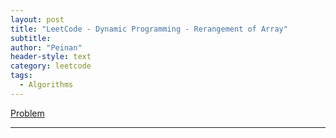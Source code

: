 ```yaml
---
layout: post
title: "LeetCode - Dynamic Programming - Rerangement of Array"
subtitle:
author: "Peinan"
header-style: text
category: leetcode
tags:
  - Algorithms
---
```


[Problem](https://leetcode.com/problems/find-the-derangement-of-an-array/)

---
